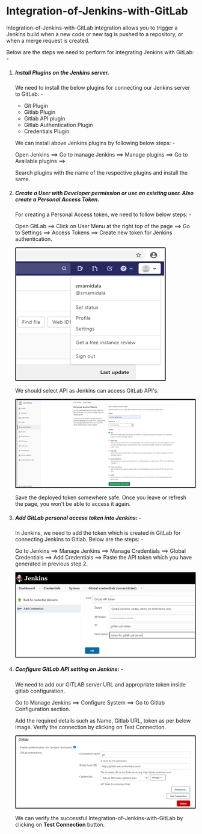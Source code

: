 # **Integration-of-Jenkins-with-GitLab**



Integration-of-Jenkins-with-GitLab integration allows you to trigger a Jenkins build when a new code or new tag is pushed to a repository, or when a merge request is created.



Below are the steps we need to perform for integrating Jenkins with GitLab: -

1. ##### Install **Plugins** on the Jenkins server.

   We need to install the  below plugins for connecting our Jenkins server to GitLab: -

   - Git Plugin
   - Gitlab Plugin
   - Gitlab API plugin
   - Gitlab Authentication Plugin
   - Credentials Plugin

   We can install above Jenkins plugins by following below steps: -

   Open Jenkins ==> Go to manage Jenkins ==> Manage plugins ==> Go to Available plugins ==>

   Search plugins with the name of the respective plugins and install the same.

   

2. ##### Create a **User** with Developer permission or use an existing user. Also create a **Personal Access Token**.

   For creating a Personal Access token, we need to follow below steps: -

   Open GitLab ==> Click on User Menu at the right top of the page ==> Go to Settings ==>  Access Tokens ==> Create new token for Jenkins authentication.

   ![gitlab-profile](./Integration-of-Jenkins-with-GitLab.assets/gitlab-profile.png)

   

   We should select API as Jenkins can access GitLab API's.

   ![Personal-access-token](./Integration-of-Jenkins-with-GitLab.assets/Personal-access-token.png)

   

   Save the deployed token somewhere safe. Once you leave or refresh the page, you won’t be able to access it again.

   

3. ##### Add GitLab personal access token into Jenkins: -

   In Jenkins, we need to add the token which is created in GitLab for connecting Jenkins to Gitlab. Below are the steps: -

   Go to Jenkins ==> Manage Jenkins ==> Manage Credentials ==> Global Credentials ==> Add Credentials ==> Paste the API token which you have generated in previous step 2.

   ![Add-credentials](./Integration-of-Jenkins-with-GitLab.assets/Add-credentials.png)

   

4. ##### Configure GitLab API setting on Jenkins: -

   We need to add our GITLAB server URL and appropriate token inside gitlab configuration.

   Go to Manage Jenkins ==> Configure System ==> Go to Gitlab Configuration section.

   Add the required details such as Name, Gitlab URL, token as per below image. Verify the connection by clicking on Test Connection.

   ![gitlab-config-jenkins](./Integration-of-Jenkins-with-GitLab.assets/gitlab-config-jenkins.png)

   We can verify the successful Integration-of-Jenkins-with-GitLab by clicking on **Test Connection** button.

   
